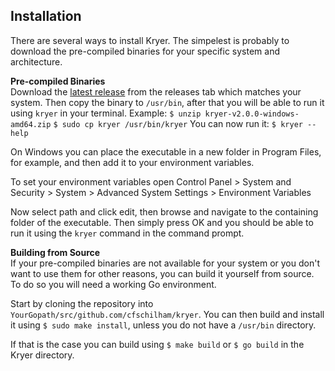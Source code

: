 ## Installation
There are several ways to install Kryer. The simpelest is probably to download the pre-compiled binaries for your specific system and architecture.

**Pre-compiled Binaries**  
Download the [latest release](https://github.com/cfschilham/kryer/releases/latest) from the releases tab which matches your system. Then copy the binary to `/usr/bin`, after that you will be able to run it using `kryer` in your terminal. Example:
`$ unzip kryer-v2.0.0-windows-amd64.zip`
`$ sudo cp kryer /usr/bin/kryer`
You can now run it: `$ kryer --help`

On Windows you can place the executable in a new folder in Program Files, for example, and then add it to your environment variables. 

To set your environment variables open Control Panel > System and Security > System > Advanced System Settings > Environment Variables

Now select path and click edit, then browse and navigate to the containing folder of the executable. Then simply press OK and you should be able to run it using the `kryer` command in the command prompt.
 
**Building from Source**  
If your pre-compiled binaries are not available for your system or you don't want to use them for other reasons, you can build it yourself from source. To do so you will need a working Go environment. 

Start by cloning the repository into `YourGopath/src/github.com/cfschilham/kryer`. You can then build and install it using `$ sudo make install`, unless you do not have a `/usr/bin` directory.

If that is the case you can build using `$ make build` or `$ go build` in the Kryer directory.

